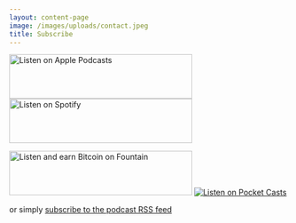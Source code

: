 ```yaml
---
layout: content-page
image: /images/uploads/contact.jpeg
title: Subscribe
---
```



<a href="https://podcasts.apple.com/gb/podcast/make-life-work/id1490247567"><img src="/images/listen-apple-podcasts-659x160.png" alt="Listen on Apple Podcasts" width="330" height="80" /></a> <a href="https://open.spotify.com/show/0s2JUvAOvjjKVgcuUGp9at"><img src="/images/listen-spotify-podcast-660x160.png" alt="Listen on Spotify" width="330" height="80" /></a>

<a href="https://fountain.fm/show/y0nZgt8h1XxDfB9zTEr4"><img src="/images/listen-fountain-660x160.png" alt="Listen and earn Bitcoin on Fountain" width="330" height="80" /></a> <a href="https://pca.st/1ntoa1tj"><img src="/images/listen-pocketcasts-medium-dark.png" alt="Listen on Pocket Casts"  /></a>

or simply [subscribe to the podcast RSS feed](https://sijobling.com/feed/podcast/make-life-work)
